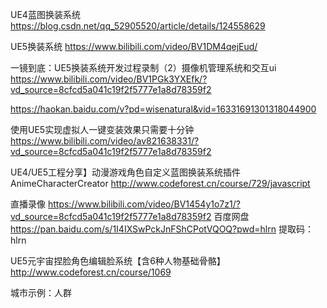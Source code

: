UE4蓝图换装系统 https://blog.csdn.net/qq_52905520/article/details/124558629

UE5换装系统 https://www.bilibili.com/video/BV1DM4qejEud/

一镜到底：UE5换装系统开发过程录制（2）摄像机管理系统和交互ui https://www.bilibili.com/video/BV1PGk3YXEfk/?vd_source=8cfcd5a041c19f2f5777e1a8d78359f2

https://haokan.baidu.com/v?pd=wisenatural&vid=16331691301318044900

使用UE5实现虚拟人一键变装效果只需要十分钟 https://www.bilibili.com/video/av821638331/?vd_source=8cfcd5a041c19f2f5777e1a8d78359f2

UE4/UE5工程分享】动漫游戏角色自定义蓝图换装系统插件AnimeCharacterCreator http://www.codeforest.cn/course/729/javascript



直播录像 https://www.bilibili.com/video/BV1454y1o7z1/?vd_source=8cfcd5a041c19f2f5777e1a8d78359f2
百度网盘 https://pan.baidu.com/s/1I4IXSwPckJnFShCPotVQOQ?pwd=hlrn 提取码：hlrn


UE5元宇宙捏脸角色编辑脸系统【含6种人物基础骨骼】 http://www.codeforest.cn/course/1069


城市示例：人群
